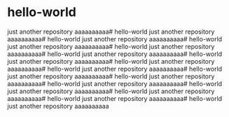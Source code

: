# hello-world
just another repository
aaaaaaaaaa# hello-world
just another repository
aaaaaaaaaa# hello-world
just another repository
aaaaaaaaaa# hello-world
just another repository
aaaaaaaaaa# hello-world
just another repository
aaaaaaaaaa# hello-world
just another repository
aaaaaaaaaa# hello-world
just another repository
aaaaaaaaaa# hello-world
just another repository
aaaaaaaaaa# hello-world
just another repository
aaaaaaaaaa# hello-world
just another repository
aaaaaaaaaa# hello-world
just another repository
aaaaaaaaaa# hello-world
just another repository
aaaaaaaaaa# hello-world
just another repository
aaaaaaaaaa# hello-world
just another repository
aaaaaaaaaa# hello-world
just another repository
aaaaaaaaaa# hello-world
just another repository
aaaaaaaaaa
